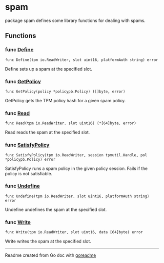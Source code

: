# spam

package spam defines some library functions for dealing with spams.

## Functions

### func [Define](./pkg/spam/spam.go#L22)

`func Define(tpm io.ReadWriter, slot uint16, platformAuth string) error`

Define sets up a spam at the specified slot.

### func [GetPolicy](./pkg/spam/spam.go#L115)

`func GetPolicy(policy *policypb.Policy) ([]byte, error)`

GetPolicy gets the TPM policy hash for a given spam policy.

### func [Read](./pkg/spam/spam.go#L72)

`func Read(tpm io.ReadWriter, slot uint16) (*[64]byte, error)`

Read reads the spam at the specified slot.

### func [SatisfyPolicy](./pkg/spam/spam.go#L78)

`func SatisfyPolicy(tpm io.ReadWriter, session tpmutil.Handle, pol *policypb.Policy) error`

SatisfyPolicy runs a spam policy in the given policy session.
Fails if the policy is not satisfiable.

### func [Undefine](./pkg/spam/spam.go#L128)

`func Undefine(tpm io.ReadWriter, slot uint16, platformAuth string) error`

Undefine undefines the spam at the specified slot.

### func [Write](./pkg/spam/spam.go#L35)

`func Write(tpm io.ReadWriter, slot uint16, data [64]byte) error`

Write writes the spam at the specified slot.

---
Readme created from Go doc with [goreadme](https://github.com/posener/goreadme)

